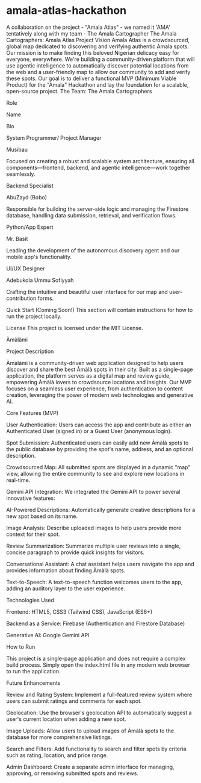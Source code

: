 # amala-atlas-hackathon
A collaboration on the project - "Amala Atlas" - we named it 'AMA' tentatively along with my team - The Amala Cartographer 
The Amala Cartographers: Amala Atlas
Project Vision
Amala Atlas is a crowdsourced, global map dedicated to discovering and verifying authentic Amala spots. Our mission is to make finding this beloved Nigerian delicacy easy for everyone, everywhere. We're building a community-driven platform that will use agentic intelligence to automatically discover potential locations from the web and a user-friendly map to allow our community to add and verify these spots.
Our goal is to deliver a functional MVP (Minimum Viable Product) for the "Amala" Hackathon and lay the foundation for a scalable, open-source project.
The Team: The Amala Cartographers

Role

Name

Bio

System Programmer/ Project Manager

Musibau

Focused on creating a robust and scalable system architecture, ensuring all components—frontend, backend, and agentic intelligence—work together seamlessly.

Backend Specialist

AbuZayd (Bobo)

Responsible for building the server-side logic and managing the Firestore database, handling data submission, retrieval, and verification flows.

Python/App Expert

Mr. Basit

Leading the development of the autonomous discovery agent and our mobile app's functionality.

UI/UX Designer

Adebukola Ummu Sofiyyah

Crafting the intuitive and beautiful user interface for our map and user-contribution forms.

Quick Start (Coming Soon!)
This section will contain instructions for how to run the project locally.

License
This project is licensed under the MIT License.

Àmàlàmi

Project Description

Àmàlàmi is a community-driven web application designed to help users discover and share the best Àmàlà spots in their city. Built as a single-page application, the platform serves as a digital map and review guide, empowering Àmàlà lovers to crowdsource locations and insights. Our MVP focuses on a seamless user experience, from authentication to content creation, leveraging the power of modern web technologies and generative AI.

Core Features (MVP)

User Authentication: Users can access the app and contribute as either an Authenticated User (signed in) or a Guest User (anonymous login).

Spot Submission: Authenticated users can easily add new Àmàlà spots to the public database by providing the spot's name, address, and an optional description.

Crowdsourced Map: All submitted spots are displayed in a dynamic "map" view, allowing the entire community to see and explore new locations in real-time.

Gemini API Integration: We integrated the Gemini API to power several innovative features:

AI-Powered Descriptions: Automatically generate creative descriptions for a new spot based on its name.

Image Analysis: Describe uploaded images to help users provide more context for their spot.

Review Summarization: Summarize multiple user reviews into a single, concise paragraph to provide quick insights for visitors.

Conversational Assistant: A chat assistant helps users navigate the app and provides information about finding Àmàlà spots.

Text-to-Speech: A text-to-speech function welcomes users to the app, adding an auditory layer to the user experience.

Technologies Used

Frontend: HTML5, CSS3 (Tailwind CSS), JavaScript (ES6+)

Backend as a Service: Firebase (Authentication and Firestore Database)

Generative AI: Google Gemini API

How to Run

This project is a single-page application and does not require a complex build process. Simply open the index.html file in any modern web browser to run the application.

Future Enhancements

Review and Rating System: Implement a full-featured review system where users can submit ratings and comments for each spot.

Geolocation: Use the browser's geolocation API to automatically suggest a user's current location when adding a new spot.

Image Uploads: Allow users to upload images of Àmàlà spots to the database for more comprehensive listings.

Search and Filters: Add functionality to search and filter spots by criteria such as rating, location, and price range.

Admin Dashboard: Create a separate admin interface for managing, approving, or removing submitted spots and reviews.


